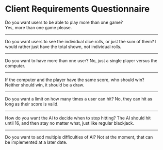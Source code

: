 # Client Requirements Questionnaire
Do you want users to be able to play more than one game?  
Yes, more than one game please.

---
Do you want users to see the individual dice rolls, or just the sum of them?
I would rather just have the total shown, not individual rolls.

---
Do you want to have more than one user?
No, just a single player versus the computer.

---
If the computer and the player have the same score, who should win?
Neither should win, it should be a draw.

---
Do you want a limit on how many times a user can hit?
No, they can hit as long as their score is valid.

---
How do you want the AI to decide when to stop hitting?
The AI should hit until 16, and then stay no matter what, just like regular blackjack.

---
Do you want to add multiple difficulties of AI?
Not at the moment, that can be implemented at a later date.
